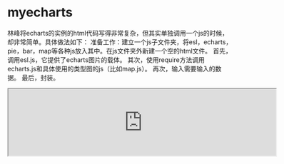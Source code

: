 # myecharts
林峰将echarts的实例的html代码写得非常复杂，但其实单独调用一个js的时候，却非常简单。具体做法如下：
准备工作：建立一个js子文件夹，将esl，echarts，pie，bar，map等各种js放入其中。在js文件夹外新建一个空的html文件。
首先，调用esl.js，它提供了echarts图片的载体。
其次，使用require方法调用echarts.js和具体使用的类型图的js（比如map.js）。
再次，输入需要输入的数据。
最后，封装。

<iframe src="http://chengjun.github.io/cn/2015/01/myecharts/" scrolling="no" width="600" ></iframe>

